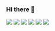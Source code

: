 ### Hi there 👋


<img src="https://img.shields.io/badge/JavaScript-3F67ED?style=for-the-badge&logo=JavaScript&logoColor=FFFFFF"/> <img src="https://img.shields.io/badge/SourcePawn-6E3FED?style=for-the-badge&logo=Source Engine&logoColor=FFFFFF"/> <img src="https://img.shields.io/badge/HTML5-C53FED?style=for-the-badge&logo=HTML5&logoColor=FFFFFF"/>  <img src="https://img.shields.io/badge/CSS3-ED3FBE?style=for-the-badge&logo=CSS3&logoColor=FFFFFF"/> <img src="https://img.shields.io/badge/Node.js-ED3F67?style=for-the-badge&logo=Node.js&logoColor=FFFFFF"/> <img src="https://img.shields.io/badge/C++-C53FED?style=for-the-badge&logo=cplusplus&logoColor=#3291F0"/>


